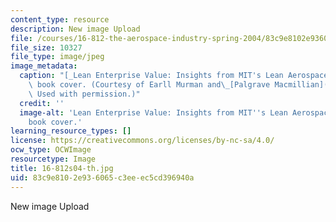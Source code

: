 ```yaml
---
content_type: resource
description: New image Upload
file: /courses/16-812-the-aerospace-industry-spring-2004/83c9e8102e936065c3eeec5cd396940a_16-812s04-th.jpg
file_size: 10327
file_type: image/jpeg
image_metadata:
  caption: "[_Lean Enterprise Value: Insights from MIT's Lean Aerospace Initiative_](http://www.palgrave.com/us/book/9780333976975)\
    \ book cover. (Courtesy of Earll Murman and\_[Palgrave Macmillian](http://www.palgrave.com/).\
    \ Used with permission.)"
  credit: ''
  image-alt: 'Lean Enterprise Value: Insights from MIT''s Lean Aerospace Initiative
    book cover.'
learning_resource_types: []
license: https://creativecommons.org/licenses/by-nc-sa/4.0/
ocw_type: OCWImage
resourcetype: Image
title: 16-812s04-th.jpg
uid: 83c9e810-2e93-6065-c3ee-ec5cd396940a
---
```

New image Upload